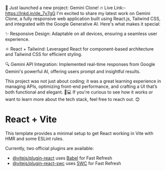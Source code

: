 🌠 Just launched a new project: Gemini Clone! 
🔥 Live Link:-https://lnkd.in/de_7v7gG
I'm excited to share my latest work on Gemini Clone, a fully responsive web application built using React.js, Tailwind CSS, and integrated with the Google Generative AI. Here's what makes it special:

✨ Responsive Design: Adaptable on all devices, ensuring a seamless user experience.

⚛️ React + Tailwind: Leveraged React for component-based architecture and Tailwind CSS for efficient styling.

🔍 Gemini API Integration: Implemented real-time responses from Google Gemini's powerful AI, offering users prompt and insightful results.

This project was not just about coding; it was a great learning experience in managing APIs, optimizing front-end performance, and crafting a UI that’s both functional and elegant. 🚀💻
If you're curious to see how it works or want to learn more about the tech stack, feel free to reach out. 😊
# React + Vite

This template provides a minimal setup to get React working in Vite with HMR and some ESLint rules.

Currently, two official plugins are available:

- [@vitejs/plugin-react](https://github.com/vitejs/vite-plugin-react/blob/main/packages/plugin-react/README.md) uses [Babel](https://babeljs.io/) for Fast Refresh
- [@vitejs/plugin-react-swc](https://github.com/vitejs/vite-plugin-react-swc) uses [SWC](https://swc.rs/) for Fast Refresh
